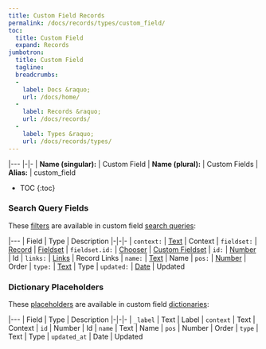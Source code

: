 ```yaml
---
title: Custom Field Records
permalink: /docs/records/types/custom_field/
toc:
  title: Custom Field
  expand: Records
jumbotron:
  title: Custom Field
  tagline: 
  breadcrumbs:
  -
    label: Docs &raquo;
    url: /docs/home/
  -
    label: Records &raquo;
    url: /docs/records/
  -
    label: Types &raquo;
    url: /docs/records/types/
---
```


|---
|-|-
| **Name (singular):** | Custom Field
| **Name (plural):** | Custom Fields
| **Alias:** | custom_field

* TOC
{:toc}

### Search Query Fields

These [filters](/docs/search/filters/) are available in custom field [search queries](/docs/search/):

|---
| Field | Type | Description
|-|-|-
| `context:` | [Text](/docs/search/filters/text/) | Context
| `fieldset:` | [Record](/docs/search/deep-search/) | [Fieldset](/docs/records/types/custom_fieldset/)
| `fieldset.id:` | [Chooser](/docs/search/filters/choosers/) | [Custom Fieldset](/docs/records/types/custom_fieldset/)
| `id:` | [Number](/docs/search/filters/numbers/) | Id
| `links:` | [Links](/docs/search/filters/links/) | Record Links
| `name:` | [Text](/docs/search/filters/text/) | Name
| `pos:` | [Number](/docs/search/filters/numbers/) | Order
| `type:` | [Text](/docs/search/filters/text/) | Type
| `updated:` | [Date](/docs/search/filters/dates/) | Updated

### Dictionary Placeholders

These [placeholders](/docs/bots/scripting/placeholders/) are available in custom field [dictionaries](/docs/bots/behaviors/dictionaries/):

|---
| Field | Type | Description
|-|-|-
| `_label` | Text | Label
| `context` | Text | Context
| `id` | Number | Id
| `name` | Text | Name
| `pos` | Number | Order
| `type` | Text | Type
| `updated_at` | Date | Updated

